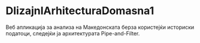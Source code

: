 # DIizajnIArhitecturaDomasna1
Веб апликација за анализа на Македонската берза користејќи историски податоци, следејќи ја архитектурата Pipe-and-Filter.
